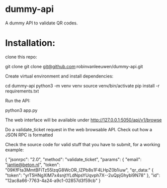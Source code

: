 # dummy-api
A dummy API to validate QR codes.

# Installation:

clone this repo:

  git clone  git clone git@github.com:robinvanleeuwen/dummy-api.git
  
Create virtual environment and install dependencies:

  cd dummy-api
  python3 -m venv venv
  source venv/bin/activate
  pip install -r requirements.txt
  
Run the API:

  python3 app.py


The web interface will be available under http://127.0.0.1:5050/api/v1/browse

Do a validate_ticket request in the web browsable API. Check out how a JSON RPC is formatted

Check the source code for valid stuff that you have to submit, for a working example:

   {
      "jsonrpc": "2.0",
      "method": "validate_ticket",
      "params": {
        "email": "jantje@beton.nl",
        "token": "09KfFta3MmtBFiTz55lzqG8WcOR_IZPb8s1F4LHpZ0b1iuw",
        "qr_data:" {
          "token": "yrT5HNgXIM7x4snjtYLdNpsYUqvph7X--2uQpjGhybl9N78"
        },
      "id": "12ac8a66-7763-4a24-a9c1-02857d3f59cb"
   }
  
